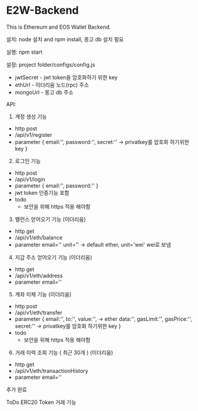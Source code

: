 # E2W-Backend

This is Ethereum and EOS Wallet Backend.

설치: node 설치 and npm install, 몽고 db 설치 필요

실행: npm start

설정: project folder/configs/config.js
- jwtSecret - jwt token을 암호화하기 위한 key
- ethUrl - 이더리움 노드(rpc) 주소
- mongoUrl - 몽고 db 주소

API:
1. 계정 생성 기능 
  - http post
  - /api/v1/register
  - parameter
    {
      email:'',
      password:'',
      secret:''  -> privatkey를 암호화 하기위한 key
    }
    
2. 로그인 기능
  - http post
  - /api/v1/login
  - parameter
    {
      email:'',
      password:''
    }
  - jwt token 인증기능 포함
  - todo
    - 보안을 위해 https 적용 해야함

3. 밸런스 얻어오기 기능 (이더리움)
  - http get
  - /api/v1/eth/balance
  - parameter
    email=''
    unit='' -> default ether, unit='wei' wei로 보냄
    
4. 지갑 주소 얻어오기 기능 (이더리움)
  - http get
  - /api/v1/eth/address
  - parameter
    email=''
    
5. 계좌 이체 기능 (이더리움)
  - http post
  - /api/v1/eth/transfer
  - parameter
    {
      email:'',
      to:'',
      value:'',    -> ether
      data:'',
      gasLimit:'',
      gasPrice:'',
      secret:''   -> privatkey를 암호화 하기위한 key
    }
  - todo
    - 보안을 위해 https 적용 해야함

6. 거래 이력 조회 기능 ( 최근 30개 )  (이더리움)
  - http get
  - /api/v1/eth/transactionHistory
  - parameter
    email=''



추가 완료

ToDo
ERC20 Token 거래 기능
